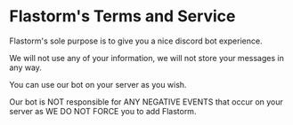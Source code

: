 # Flastorm's Terms and Service

Flastorm's sole purpose is to give you a nice discord bot experience.



We will not use any of your information, we will not store your messages in any way.

You can use our bot on your server as you wish.

Our bot is NOT responsible for ANY NEGATIVE EVENTS that occur on your server as WE DO NOT FORCE you to add Flastorm.

